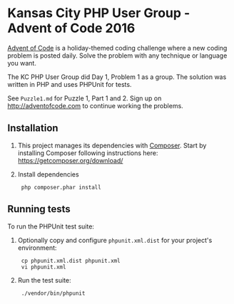 # Kansas City PHP User Group - Advent of Code 2016

[Advent of Code](http://adventofcode.com/) is a holiday-themed coding
challenge where a new coding problem is posted daily. Solve the problem
with any technique or language you want.

The KC PHP User Group did Day 1, Problem 1 as a group. The solution was
written in PHP and uses PHPUnit for tests.

See `Puzzle1.md` for Puzzle 1, Part 1 and 2. Sign up on
<http://adventofcode.com> to continue working the problems.

## Installation

1. This project manages its dependencies with [Composer](http://getcomposer.org/).
Start by installing Composer following instructions here:
<https://getcomposer.org/download/>

2. Install dependencies

        php composer.phar install

## Running tests

To run the PHPUnit test suite:

1. Optionally copy and configure `phpunit.xml.dist` for your project's
environment:

        cp phpunit.xml.dist phpunit.xml
        vi phpunit.xml

2. Run the test suite:

        ./vendor/bin/phpunit
